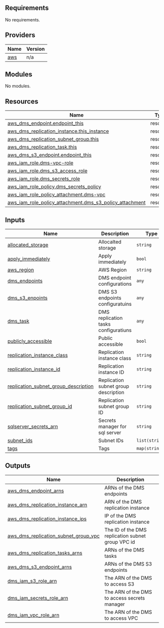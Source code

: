 <!-- BEGIN_TF_DOCS -->
## Requirements

No requirements.

## Providers

| Name | Version |
|------|---------|
| <a name="provider_aws"></a> [aws](#provider\_aws) | n/a |

## Modules

No modules.

## Resources

| Name | Type |
|------|------|
| [aws_dms_endpoint.endpoint_this](https://registry.terraform.io/providers/hashicorp/aws/latest/docs/resources/dms_endpoint) | resource |
| [aws_dms_replication_instance.this_instance](https://registry.terraform.io/providers/hashicorp/aws/latest/docs/resources/dms_replication_instance) | resource |
| [aws_dms_replication_subnet_group.this](https://registry.terraform.io/providers/hashicorp/aws/latest/docs/resources/dms_replication_subnet_group) | resource |
| [aws_dms_replication_task.this](https://registry.terraform.io/providers/hashicorp/aws/latest/docs/resources/dms_replication_task) | resource |
| [aws_dms_s3_endpoint.endpoint_this](https://registry.terraform.io/providers/hashicorp/aws/latest/docs/resources/dms_s3_endpoint) | resource |
| [aws_iam_role.dms-vpc-role](https://registry.terraform.io/providers/hashicorp/aws/latest/docs/resources/iam_role) | resource |
| [aws_iam_role.dms_s3_access_role](https://registry.terraform.io/providers/hashicorp/aws/latest/docs/resources/iam_role) | resource |
| [aws_iam_role.dms_secrets_role](https://registry.terraform.io/providers/hashicorp/aws/latest/docs/resources/iam_role) | resource |
| [aws_iam_role_policy.dms_secrets_policy](https://registry.terraform.io/providers/hashicorp/aws/latest/docs/resources/iam_role_policy) | resource |
| [aws_iam_role_policy_attachment.dms-vpc](https://registry.terraform.io/providers/hashicorp/aws/latest/docs/resources/iam_role_policy_attachment) | resource |
| [aws_iam_role_policy_attachment.dms_s3_policy_attachment](https://registry.terraform.io/providers/hashicorp/aws/latest/docs/resources/iam_role_policy_attachment) | resource |

## Inputs

| Name | Description | Type | Default | Required |
|------|-------------|------|---------|:--------:|
| <a name="input_allocated_storage"></a> [allocated\_storage](#input\_allocated\_storage) | Allocalted storage | `string` | `""` | no |
| <a name="input_apply_immediately"></a> [apply\_immediately](#input\_apply\_immediately) | Apply immediately | `bool` | `true` | no |
| <a name="input_aws_region"></a> [aws\_region](#input\_aws\_region) | AWS Region | `string` | `""` | no |
| <a name="input_dms_endpoints"></a> [dms\_endpoints](#input\_dms\_endpoints) | DMS endpoint configurations | `any` | n/a | yes |
| <a name="input_dms_s3_enpoints"></a> [dms\_s3\_enpoints](#input\_dms\_s3\_enpoints) | DMS S3 endpoints configuratuins | `any` | n/a | yes |
| <a name="input_dms_task"></a> [dms\_task](#input\_dms\_task) | DMS replication tasks configuratiuns | `any` | n/a | yes |
| <a name="input_publicly_accessible"></a> [publicly\_accessible](#input\_publicly\_accessible) | Public accessible | `bool` | `false` | no |
| <a name="input_replication_instance_class"></a> [replication\_instance\_class](#input\_replication\_instance\_class) | Replication instance class | `string` | `""` | no |
| <a name="input_replication_instance_id"></a> [replication\_instance\_id](#input\_replication\_instance\_id) | Replication instance ID | `string` | `""` | no |
| <a name="input_replication_subnet_group_description"></a> [replication\_subnet\_group\_description](#input\_replication\_subnet\_group\_description) | Replication subnet group description | `string` | `""` | no |
| <a name="input_replication_subnet_group_id"></a> [replication\_subnet\_group\_id](#input\_replication\_subnet\_group\_id) | Replication subnet group ID | `string` | `""` | no |
| <a name="input_sqlserver_secrets_arn"></a> [sqlserver\_secrets\_arn](#input\_sqlserver\_secrets\_arn) | Secrets manager for sql server | `string` | `""` | no |
| <a name="input_subnet_ids"></a> [subnet\_ids](#input\_subnet\_ids) | Subnet IDs | `list(string)` | n/a | yes |
| <a name="input_tags"></a> [tags](#input\_tags) | Tags | `map(string)` | n/a | yes |

## Outputs

| Name | Description |
|------|-------------|
| <a name="output_aws_dms_endpoint_arns"></a> [aws\_dms\_endpoint\_arns](#output\_aws\_dms\_endpoint\_arns) | ARNs of the DMS endpoints |
| <a name="output_aws_dms_replication_instance_arn"></a> [aws\_dms\_replication\_instance\_arn](#output\_aws\_dms\_replication\_instance\_arn) | ARN of the DMS replication instance |
| <a name="output_aws_dms_replication_instance_ips"></a> [aws\_dms\_replication\_instance\_ips](#output\_aws\_dms\_replication\_instance\_ips) | IP of the DMS replication instance |
| <a name="output_aws_dms_replication_subnet_group_vpc"></a> [aws\_dms\_replication\_subnet\_group\_vpc](#output\_aws\_dms\_replication\_subnet\_group\_vpc) | The ID of the DMS replication subnet group VPC id |
| <a name="output_aws_dms_replication_tasks_arns"></a> [aws\_dms\_replication\_tasks\_arns](#output\_aws\_dms\_replication\_tasks\_arns) | ARNs of the DMS tasks |
| <a name="output_aws_dms_s3_endpoint_arns"></a> [aws\_dms\_s3\_endpoint\_arns](#output\_aws\_dms\_s3\_endpoint\_arns) | ARNs of the DMS S3 endpoints |
| <a name="output_dms_iam_s3_role_arn"></a> [dms\_iam\_s3\_role\_arn](#output\_dms\_iam\_s3\_role\_arn) | The ARN of the DMS to access S3 |
| <a name="output_dms_iam_secrets_role_arn"></a> [dms\_iam\_secrets\_role\_arn](#output\_dms\_iam\_secrets\_role\_arn) | The ARN of the DMS to access secrets manager |
| <a name="output_dms_iam_vpc_role_arn"></a> [dms\_iam\_vpc\_role\_arn](#output\_dms\_iam\_vpc\_role\_arn) | The ARN of the DMS to access VPC |
<!-- END_TF_DOCS -->